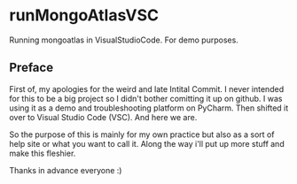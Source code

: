 # runMongoAtlasVSC
Running mongoatlas in VisualStudioCode. For demo purposes.

## Preface

First of, my apologies for the weird and late Intital Commit. I never intended for this to be a big project 
so I didn't bother comitting it up on github. I was using it as a demo and troubleshooting platform on PyCharm. Then shifted it over to
Visual Studio Code (VSC). And here we are. 

So the purpose of this is mainly for my own practice but also as a sort of help site or what you want to call it. Along the way i'll put
up more stuff and make this fleshier. 

Thanks in advance everyone :)
